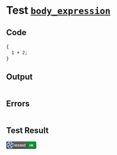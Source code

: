 # Test [`body_expression`](/doc/tests/statement_usage.md#L656)

## Code

```µcad
{
  1 + 2;
}

```

## Output

```,plain
```

## Errors

```,plain
```

## Test Result

![OK](/doc/tests/.test/body_expression.png)
